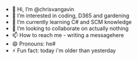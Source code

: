 - 👋 Hi, I’m @chrisvangavin
- 👀 I’m interested in coding, D365 and gardening
- 🌱 I’m currently learning C# and SCM knowledge
- 💞️ I’m looking to collaborate on actually nothing
- 📫 How to reach me -  writing a messagehere
- 😄 Pronouns: he#
- ⚡ Fun fact: today i'm older than yesterday

<!---
chrisvangavin/chrisvangavin is a ✨ special ✨ repository because its `README.md` (this file) appears on your GitHub profile.
You can click the Preview link to take a look at your changes.
--->
